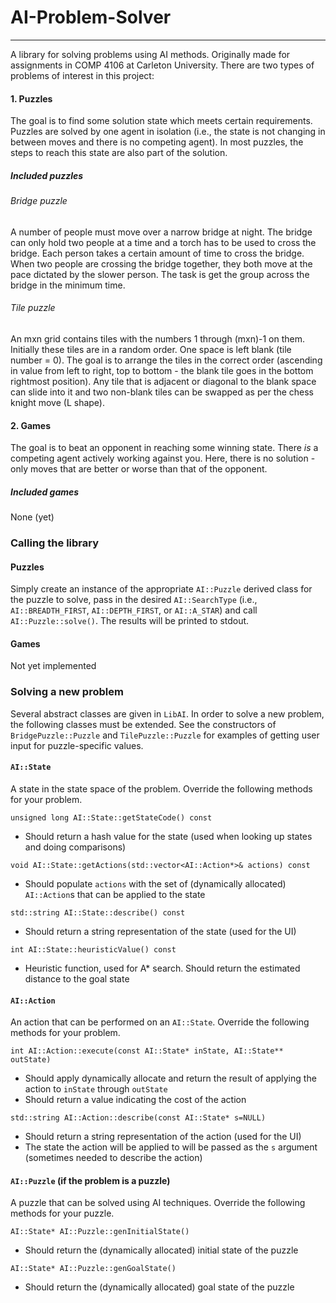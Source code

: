 # AI-Problem-Solver
---
A library for solving problems using AI methods. Originally made for assignments in COMP 4106 at Carleton University. There are two types of problems of interest in this project:

#### 1. Puzzles
The goal is to find some solution state which meets certain requirements. Puzzles are solved by one agent in isolation (i.e., the state is not changing in between moves and there is no competing agent). In most puzzles, the steps to reach this state are also part of the solution.

##### Included puzzles
###### Bridge puzzle
A number of people must move over a narrow bridge at night. The bridge can only hold two people at a time and a torch has to be used to cross the bridge. Each person takes a certain amount of time to cross the bridge. When two people are crossing the bridge together, they both move at the pace dictated by the slower person. The task is get the group across the bridge in the minimum time.

###### Tile puzzle
An mxn grid contains tiles with the numbers 1 through (mxn)-1 on them. Initially these tiles are in a random order. One space is left blank (tile number = 0). The goal is to arrange the tiles in the correct order (ascending in value from left to right, top to bottom - the blank tile goes in the bottom rightmost position). Any tile that is adjacent or diagonal to the blank space can slide into it and two non-blank tiles can be swapped as per the chess knight move (L shape).

#### 2. Games
The goal is to beat an opponent in reaching some winning state. There *is* a competing agent actively working against you. Here, there is no solution - only moves that are better or worse than that of the opponent.

##### Included games
None (yet)


### Calling the library
#### Puzzles
Simply create an instance of the appropriate `AI::Puzzle` derived class for the puzzle to solve, pass in the desired `AI::SearchType` (i.e., `AI::BREADTH_FIRST`, `AI::DEPTH_FIRST`, or `AI::A_STAR`) and call `AI::Puzzle::solve()`. The results will be printed to stdout.

#### Games
Not yet implemented

### Solving a new problem
Several abstract classes are given in `LibAI`. In order to solve a new problem, the following classes must be extended. See the constructors of `BridgePuzzle::Puzzle` and `TilePuzzle::Puzzle` for examples of getting user input for puzzle-specific values.

#### `AI::State`
A state in the state space of the problem. Override the following methods for your problem.

`unsigned long AI::State::getStateCode() const`
* Should return a hash value for the state (used when looking up states and doing comparisons)

`void AI::State::getActions(std::vector<AI::Action*>& actions) const`
* Should populate `actions` with the set of (dynamically allocated) `AI::Action`s that can be applied to the state

`std::string AI::State::describe() const`
* Should return a string representation of the state (used for the UI)

`int AI::State::heuristicValue() const`
* Heuristic function, used for A* search. Should return the estimated distance to the goal state

#### `AI::Action`
An action that can be performed on an `AI::State`. Override the following methods for your problem.

`int AI::Action::execute(const AI::State* inState, AI::State** outState)`
* Should apply dynamically allocate and return the result of applying the action to `inState` through `outState`
* Should return a value indicating the cost of the action

`std::string AI::Action::describe(const AI::State* s=NULL)`
* Should return a string representation of the action (used for the UI)
* The state the action will be applied to will be passed as the `s` argument (sometimes needed to describe the action)

#### `AI::Puzzle` (if the problem is a puzzle)
A puzzle that can be solved using AI techniques. Override the following methods for your puzzle.

`AI::State* AI::Puzzle::genInitialState()`
* Should return the (dynamically allocated) initial state of the puzzle

`AI::State* AI::Puzzle::genGoalState()`
* Should return the (dynamically allocated) goal state of the puzzle
